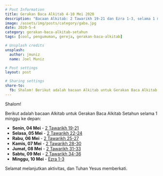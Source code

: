 ```yaml
---
# Post Information
title: Gerakan Baca Alkitab 4-10 Mei 2020
description: "Bacaan Alkitab: 2 Tawarikh 19-21 dan Ezra 1-3, selama 1 minggu."
image: /assets/img/posts/category/gaba.jpg
date: 2020-5-4
category: gerakan-baca-alkitab-setahun
tags: [cool, pengumuman, gereja, gerakan-baca-alkitab]

# Unsplash credits
unsplash:
  author: jmuniz
  name: Joel Muniz

# Post settings
layout: post

# Sharing settings
share-to:
  fb: Shalom! Berikut adalah bacaan Alkitab untuk Gerakan Baca Alkitab Setahun, pada tanggal 4-10 Mei 2020.
---
```

Shalom!

Berikut adalah bacaan Alkitab untuk Gerakan Baca Alkitab Setahun selama 1 minggu ke depan:
- **Senin, 04 Mei** - [2 Tawarikh 19-21](https://alkitab.sabda.org/passage.php?passage=2%20Tawarikh%2019-21)
- **Selasa, 05 Mei** - [2 Tawarikh 22-24](https://alkitab.sabda.org/passage.php?passage=2%20Tawarikh%2022-24)
- **Rabu, 06 Mei** - [2 Tawarikh 25-27](https://alkitab.sabda.org/passage.php?passage=2%20Tawarikh%2025-27)
- **Kamis, 07 Mei** - [2 Tawarikh 28-30](https://alkitab.sabda.org/passage.php?passage=2%20Tawarikh%2028-30)
- **Jumat, 08 Mei** - [2 Tawarikh 31-33](https://alkitab.sabda.org/passage.php?passage=2%20Tawarikh%2031-33)
- **Sabtu, 09 Mei** - [2 Tawarikh 34-36](https://alkitab.sabda.org/passage.php?passage=2%20Tawarikh%2034-36)
- **Minggu, 10 Mei** - [Ezra 1-3](https://alkitab.sabda.org/passage.php?passage=Ezra%201-3)

Selamat melanjutkan aktivitas, dan Tuhan Yesus memberkati.